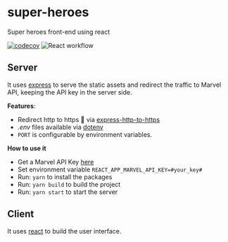 # super-heroes
Super heroes front-end using react 

[![codecov](https://codecov.io/gh/tnovau/super-heroes/branch/master/graph/badge.svg)](https://codecov.io/gh/tnovau/super-heroes)
![React workflow](https://github.com/tnovau/super-heroes/workflows/React%20workflow/badge.svg?branch=master&event=push)

## Server
It uses [express](https://expressjs.com/) to serve the static assets and redirect the traffic to Marvel API, keeping the API key in the server side.

__Features__:
- Redirect http to https :rocket: via [express-http-to-https](https://www.npmjs.com/package/express-http-to-https)
- _.env_ files available via [dotenv](https://www.npmjs.com/package/dotenv)
- `PORT` is configurable by environment variables.

__How to use it__
- Get a Marvel API Key [here](https://developer.marvel.com/)
- Set environment variable `REACT_APP_MARVEL_API_KEY=#your_key#`
- Run: `yarn` to install the packages
- Run: `yarn build` to build the project
- Run: `yarn start` to start the server 

## Client
It uses [react](https://reactjs.org/) to build the user interface.
